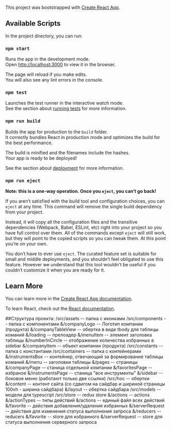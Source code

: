 This project was bootstrapped with [Create React App](https://github.com/facebook/create-react-app).

## Available Scripts

In the project directory, you can run:

### `npm start`

Runs the app in the development mode.<br />
Open [http://localhost:3000](http://localhost:3000) to view it in the browser.

The page will reload if you make edits.<br />
You will also see any lint errors in the console.

### `npm test`

Launches the test runner in the interactive watch mode.<br />
See the section about [running tests](https://facebook.github.io/create-react-app/docs/running-tests) for more information.

### `npm run build`

Builds the app for production to the `build` folder.<br />
It correctly bundles React in production mode and optimizes the build for the best performance.

The build is minified and the filenames include the hashes.<br />
Your app is ready to be deployed!

See the section about [deployment](https://facebook.github.io/create-react-app/docs/deployment) for more information.

### `npm run eject`

**Note: this is a one-way operation. Once you `eject`, you can’t go back!**

If you aren’t satisfied with the build tool and configuration choices, you can `eject` at any time. This command will remove the single build dependency from your project.

Instead, it will copy all the configuration files and the transitive dependencies (Webpack, Babel, ESLint, etc) right into your project so you have full control over them. All of the commands except `eject` will still work, but they will point to the copied scripts so you can tweak them. At this point you’re on your own.

You don’t have to ever use `eject`. The curated feature set is suitable for small and middle deployments, and you shouldn’t feel obligated to use this feature. However we understand that this tool wouldn’t be useful if you couldn’t customize it when you are ready for it.

## Learn More

You can learn more in the [Create React App documentation](https://facebook.github.io/create-react-app/docs/getting-started).

To learn React, check out the [React documentation](https://reactjs.org/).


##Структура проекта:
    /src/assets -- папка с иконками
    /src/components -- папка с компонентами
        &/companyLogo -- Логотип компании (продукта)
        &/companyTableView -- обертка в виде tbody для таблицы команий
        &/loading -- прелоадер
        &/menuItem -- элемент заголовка таблицы
        &/numberInCircle -- отображение количества избранных в sidebar
        &/companyItem -- объект компании (продукта)
    /src/constants -- папка с константами
    /src/containers -- папка с контейнерами
        &/instrumentsBox -- контейнер, отвечающий за формирование таблицы команий
        &/menu -- заголовки таблицы
        &/pages -- страницы
            &/companyPage -- станица отдельной компании
            &/favoritesPage -- избраное
            &/instrumentsPage -- станица "все инструменты"
         &/sidebar -- боковое меню (работают только две ссылки)
    /src/hoc -- обертки
        &/content -- контент сайта (со сдвигом на сайдбар и шириной страницы 100vh - ширина сайдбара)
        &/layout -- обертка сайдбара
    /src/models -- модели для typescript
    /src/store -- redux store
        &/actions -- actions
            &/actionTypes -- типы действий
            &/actions -- единый файл всех действий
            &/favorite -- действия добавления/удаления избранных
            &/serverRequest -- действия для изменения статуса выполнения запроса
        &/reducers -- reducers
            &/favorite -- store для избранного
            &/serverRequest -- store для статуса выполнения серверного запроса